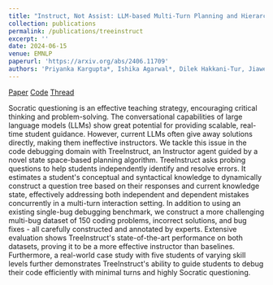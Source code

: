 ```yaml
---
title: "Instruct, Not Assist: LLM-based Multi-Turn Planning and Hierarchical Questioning for Socratic Code Debugging"
collection: publications
permalink: /publications/treeinstruct
excerpt: ''
date: 2024-06-15
venue: EMNLP
paperurl: 'https://arxiv.org/abs/2406.11709'
authors: 'Priyanka Kargupta*, Ishika Agarwal*, Dilek Hakkani-Tur, Jiawei Han'
---
```


[Paper](https://arxiv.org/abs/2406.11709)
[Code](https://github.com/agarwalishika/TreeInstruct)
[Thread](https://x.com/wonderingishika/status/1805482908150644751)

Socratic questioning is an effective teaching strategy, encouraging critical thinking and problem-solving. The conversational capabilities of large language models (LLMs) show great potential for providing scalable, real-time student guidance. However, current LLMs often give away solutions directly, making them ineffective instructors. We tackle this issue in the code debugging domain with TreeInstruct, an Instructor agent guided by a novel state space-based planning algorithm. TreeInstruct asks probing questions to help students independently identify and resolve errors. It estimates a student's conceptual and syntactical knowledge to dynamically construct a question tree based on their responses and current knowledge state, effectively addressing both independent and dependent mistakes concurrently in a multi-turn interaction setting. In addition to using an existing single-bug debugging benchmark, we construct a more challenging multi-bug dataset of 150 coding problems, incorrect solutions, and bug fixes - all carefully constructed and annotated by experts. Extensive evaluation shows TreeInstruct's state-of-the-art performance on both datasets, proving it to be a more effective instructor than baselines. Furthermore, a real-world case study with five students of varying skill levels further demonstrates TreeInstruct's ability to guide students to debug their code efficiently with minimal turns and highly Socratic questioning.